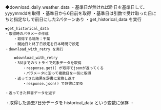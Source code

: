 ◆download_daily_weather_data
・基準日が無ければ昨日を基準日して、yyyymmddを取得
・基準日から6日前を取得
    ・基準日は引数で受け取った日にちと指定なしで前日にした2パターンあり
・get_historical_data を実行

    ◆get_historical_data
    ・取得時のパラメータ作成
        ・取得する場所：千葉
        ・開始日と終了日設定を日本時間で設定
    ・download_with_retry を実行
    
        ◆download_with_retry
        ・3回までのリトライで気象データを取得
            ・response.get() が取得でjsonが返ってくる
            ・パラメータに沿って複数日を一気に取得
        ・返ってきた結果を辞書に変換し返す
            ・response.json() で辞書に変換
    
    ・返ってきた辞書データを返す

・取得した過去7日分データを historical_data という変数に保存
・

        